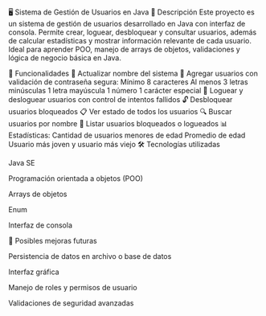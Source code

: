 🖥 Sistema de Gestión de Usuarios en Java
🔹 Descripción
Este proyecto es un sistema de gestión de usuarios desarrollado en Java con interfaz de consola.
Permite crear, loguear, desbloquear y consultar usuarios, además de calcular estadísticas y mostrar información relevante de cada usuario.
Ideal para aprender POO, manejo de arrays de objetos, validaciones y lógica de negocio básica en Java.

📌 Funcionalidades
📝 Actualizar nombre del sistema
👤 Agregar usuarios con validación de contraseña segura:
Mínimo 8 caracteres
Al menos 3 letras minúsculas
1 letra mayúscula
1 número
1 carácter especial
🔑 Loguear y desloguear usuarios con control de intentos fallidos
🔓 Desbloquear usuarios bloqueados
📋 Ver estado de todos los usuarios
🔍 Buscar usuarios por nombre
📌 Listar usuarios bloqueados o logueados
📊 Estadísticas:
Cantidad de usuarios menores de edad
Promedio de edad
Usuario más joven y usuario más viejo
🛠 Tecnologías utilizadas

Java SE

Programación orientada a objetos (POO)

Arrays de objetos

Enum

Interfaz de consola

🚀 Posibles mejoras futuras

Persistencia de datos en archivo o base de datos

Interfaz gráfica

Manejo de roles y permisos de usuario

Validaciones de seguridad avanzadas